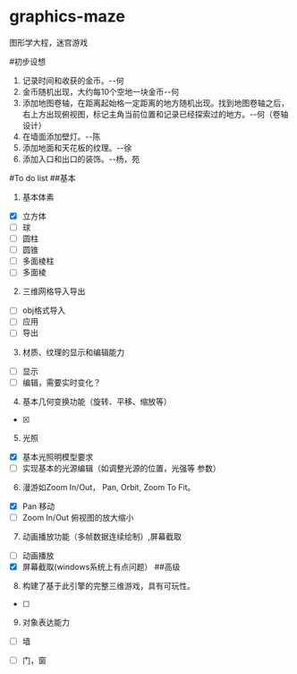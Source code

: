 # graphics-maze
图形学大程，迷宫游戏

#初步设想
1. 记录时间和收获的金币。--何
2. 金币随机出现，大约每10个空地一块金币--何
3. 添加地图卷轴，在距离起始格一定距离的地方随机出现。找到地图卷轴之后，右上方出现俯视图，标记主角当前位置和记录已经探索过的地方。--何（卷轴设计）
4. 在墙面添加壁灯。--陈
5. 添加地面和天花板的纹理。--徐
6. 添加入口和出口的装饰。--杨，苑

#To do list
##基本
1.  基本体素
  -  [x] 立方体 
  -  [ ] 球 
  -  [ ] 圆柱  
  -  [ ] 圆锥  
  -  [ ] 多面棱柱  
  -  [ ] 多面棱
2. 三维网格导入导出
  - [ ] obj格式导入
  - [ ] 应用
  - [ ] 导出
3. 材质、纹理的显示和编辑能力
  - [ ] 显示
  - [ ] 编辑，需要实时变化？
4. 基本几何变换功能（旋转、平移、缩放等）
  - [x]
5. 光照
  - [x] 基本光照明模型要求
  - [ ] 实现基本的光源编辑（如调整光源的位置，光强等
参数）
6. 漫游如Zoom In/Out， Pan, Orbit, Zoom To Fit。
  - [x] Pan 移动
  - [ ] Zoom In/Out 俯视图的放大缩小
7.  动画播放功能（多帧数据连续绘制）,屏幕截取
   - [ ] 动画播放
   - [x] 屏幕截取(windows系统上有点问题）
##高级
8. 构建了基于此引擎的完整三维游戏，具有可玩性。
  - [ ]
9. 对象表达能力
  - [ ] 墙
  - [ ] 门，窗

